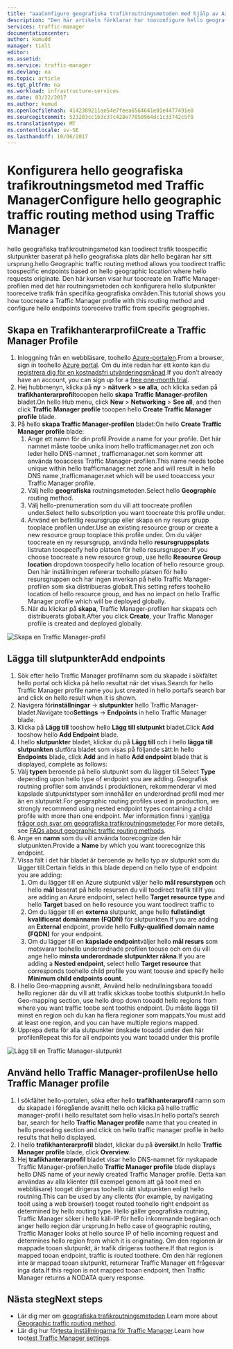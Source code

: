 ```yaml
---
title: "aaaConfigure geografiska trafikroutningsmetoden med hjälp av Azure Traffic Manager | Microsoft Docs"
description: "Den här artikeln förklarar hur tooconfigure hello geografiska trafikroutningsmetod med hjälp av Azure Traffic Manager"
services: traffic-manager
documentationcenter: 
author: kumudd
manager: timlt
editor: 
ms.assetid: 
ms.service: traffic-manager
ms.devlang: na
ms.topic: article
ms.tgt_pltfrm: na
ms.workload: infrastructure-services
ms.date: 03/22/2017
ms.author: kumud
ms.openlocfilehash: 4142389211ae54e7feea6564641e01e4477491e8
ms.sourcegitcommit: 523283cc1b3c37c428e77850964dc1c33742c5f0
ms.translationtype: MT
ms.contentlocale: sv-SE
ms.lasthandoff: 10/06/2017
---
```

# <a name="configure-hello-geographic-traffic-routing-method-using-traffic-manager"></a><span data-ttu-id="a5533-103">Konfigurera hello geografiska trafikroutningsmetod med Traffic Manager</span><span class="sxs-lookup"><span data-stu-id="a5533-103">Configure hello geographic traffic routing method using Traffic Manager</span></span>

<span data-ttu-id="a5533-104">hello geografiska trafikroutningsmetod kan toodirect trafik toospecific slutpunkter baserat på hello geografiska plats där hello begäran har sitt ursprung.</span><span class="sxs-lookup"><span data-stu-id="a5533-104">hello Geographic traffic routing method allows you toodirect traffic toospecific endpoints based on hello geographic location where hello requests originate.</span></span> <span data-ttu-id="a5533-105">Den här kursen visar hur toocreate en Traffic Manager-profilen med det här routningsmetoden och konfigurera hello slutpunkter tooreceive trafik från specifika geografiska områden.</span><span class="sxs-lookup"><span data-stu-id="a5533-105">This tutorial shows you how toocreate a Traffic Manager profile with this routing method and configure hello endpoints tooreceive traffic from specific geographies.</span></span>

## <a name="create-a-traffic-manager-profile"></a><span data-ttu-id="a5533-106">Skapa en Trafikhanterarprofil</span><span class="sxs-lookup"><span data-stu-id="a5533-106">Create a Traffic Manager Profile</span></span>

1. <span data-ttu-id="a5533-107">Inloggning från en webbläsare, toohello [Azure-portalen](http://portal.azure.com).</span><span class="sxs-lookup"><span data-stu-id="a5533-107">From a browser, sign in toohello [Azure portal](http://portal.azure.com).</span></span> <span data-ttu-id="a5533-108">Om du inte redan har ett konto kan du [registrera dig för en kostnadsfri utvärderingsmånad](https://azure.microsoft.com/free/).</span><span class="sxs-lookup"><span data-stu-id="a5533-108">If you don’t already have an account, you can sign up for a [free one-month trial](https://azure.microsoft.com/free/).</span></span>
2. <span data-ttu-id="a5533-109">Hej hubbmenyn, klicka på **ny** > **nätverk** > **se alla**, och klicka sedan på **trafikhanterarprofil**tooopen hello **skapa Traffic Manager-profilen** bladet.</span><span class="sxs-lookup"><span data-stu-id="a5533-109">On hello Hub menu, click **New** > **Networking** > **See all**, and then click **Traffic Manager profile** tooopen hello **Create Traffic Manager profile** blade.</span></span>
3. <span data-ttu-id="a5533-110">På hello **skapa Traffic Manager-profilen** bladet:</span><span class="sxs-lookup"><span data-stu-id="a5533-110">On hello **Create Traffic Manager profile** blade:</span></span>
    1. <span data-ttu-id="a5533-111">Ange ett namn för din profil.</span><span class="sxs-lookup"><span data-stu-id="a5533-111">Provide a name for your profile.</span></span> <span data-ttu-id="a5533-112">Det här namnet måste toobe unika inom hello trafficmanager.net zon och leder hello DNS-namnet <profilename>, trafficmanager.net som kommer att använda tooaccess Traffic Manager-profilen.</span><span class="sxs-lookup"><span data-stu-id="a5533-112">This name needs toobe unique within hello trafficmanager.net zone and will result in hello DNS name <profilename>,trafficmanager.net which will be used tooaccess your Traffic Manager profile.</span></span>
    2. <span data-ttu-id="a5533-113">Välj hello **geografiska** routningsmetoden.</span><span class="sxs-lookup"><span data-stu-id="a5533-113">Select hello **Geographic** routing method.</span></span>
    3. <span data-ttu-id="a5533-114">Välj hello-prenumeration som du vill att toocreate profilen under.</span><span class="sxs-lookup"><span data-stu-id="a5533-114">Select hello subscription you want toocreate this profile under.</span></span>
    4. <span data-ttu-id="a5533-115">Använd en befintlig resursgrupp eller skapa en ny resurs grupp tooplace profilen under.</span><span class="sxs-lookup"><span data-stu-id="a5533-115">Use an existing resource group or create a new resource group tooplace this profile under.</span></span> <span data-ttu-id="a5533-116">Om du väljer toocreate en ny resursgrupp, använda hello **resursgruppsplats** listrutan toospecify hello platsen för hello resursgruppen.</span><span class="sxs-lookup"><span data-stu-id="a5533-116">If you choose toocreate a new resource group, use hello **Resource Group location** dropdown toospecify hello location of hello resource group.</span></span> <span data-ttu-id="a5533-117">Den här inställningen refererar toohello platsen för hello resursgruppen och har ingen inverkan på hello Traffic Manager-profilen som ska distribueras globalt.</span><span class="sxs-lookup"><span data-stu-id="a5533-117">This setting refers toohello location of hello resource group, and has no impact on hello Traffic Manager profile which will be deployed globally.</span></span>
    5. <span data-ttu-id="a5533-118">När du klickar på **skapa**, Traffic Manager-profilen har skapats och distribuerats globalt.</span><span class="sxs-lookup"><span data-stu-id="a5533-118">After you click **Create**, your Traffic Manager profile is created and deployed globally.</span></span>

![Skapa en Traffic Manager-profil](./media/traffic-manager-geographic-routing-method/create-traffic-manager-profile.png)

## <a name="add-endpoints"></a><span data-ttu-id="a5533-120">Lägga till slutpunkter</span><span class="sxs-lookup"><span data-stu-id="a5533-120">Add endpoints</span></span>

1. <span data-ttu-id="a5533-121">Sök efter hello Traffic Manager profilnamn som du skapade i sökfältet hello portal och klicka på hello resultat när det visas.</span><span class="sxs-lookup"><span data-stu-id="a5533-121">Search for hello Traffic Manager profile name you just created in hello portal’s search bar and click on hello result when it is shown.</span></span>
2. <span data-ttu-id="a5533-122">Navigera för**inställningar** -> **slutpunkter** hello Traffic Manager-bladet.</span><span class="sxs-lookup"><span data-stu-id="a5533-122">Navigate too**Settings** -> **Endpoints** in hello Traffic Manager blade.</span></span>
3. <span data-ttu-id="a5533-123">Klicka på **Lägg till** tooshow hello **Lägg till slutpunkt** bladet.</span><span class="sxs-lookup"><span data-stu-id="a5533-123">Click **Add** tooshow hello **Add Endpoint** blade.</span></span>
3. <span data-ttu-id="a5533-124">I hello **slutpunkter** bladet, klickar du på **Lägg till** och i hello **lägga till slutpunkten** slutföra bladet som visas på följande sätt:</span><span class="sxs-lookup"><span data-stu-id="a5533-124">In hello **Endpoints** blade, click **Add** and in hello **Add endpoint** blade that is displayed, complete as follows:</span></span>
4. <span data-ttu-id="a5533-125">Välj **typen** beroende på hello slutpunkt som du lägger till.</span><span class="sxs-lookup"><span data-stu-id="a5533-125">Select **Type** depending upon hello type of endpoint you are adding.</span></span> <span data-ttu-id="a5533-126">Geografisk routning profiler som används i produktionen, rekommenderar vi med kapslade slutpunktstyper som innehåller en underordnad profil med mer än en slutpunkt.</span><span class="sxs-lookup"><span data-stu-id="a5533-126">For geographic routing profiles used in production, we strongly recommend using nested endpoint types containing a child profile with more than one endpoint.</span></span> <span data-ttu-id="a5533-127">Mer information finns i [vanliga frågor och svar om geografiska trafikroutningsmetoder](traffic-manager-FAQs.md).</span><span class="sxs-lookup"><span data-stu-id="a5533-127">For more details, see [FAQs about geographic traffic routing methods](traffic-manager-FAQs.md).</span></span>
5. <span data-ttu-id="a5533-128">Ange en **namn** som du vill använda toorecognize den här slutpunkten.</span><span class="sxs-lookup"><span data-stu-id="a5533-128">Provide a **Name** by which you want toorecognize this endpoint.</span></span>
6. <span data-ttu-id="a5533-129">Vissa fält i det här bladet är beroende av hello typ av slutpunkt som du lägger till:</span><span class="sxs-lookup"><span data-stu-id="a5533-129">Certain fields in this blade depend on hello type of endpoint you are adding:</span></span>
    1. <span data-ttu-id="a5533-130">Om du lägger till en Azure slutpunkt väljer hello **mål resurstypen** och hello **mål** baserat på hello resursen du vill toodirect trafik till</span><span class="sxs-lookup"><span data-stu-id="a5533-130">If you are adding an Azure endpoint, select hello **Target resource type** and hello **Target** based on hello resource you want toodirect traffic to</span></span>
    2. <span data-ttu-id="a5533-131">Om du lägger till en **externa** slutpunkt, ange hello **fullständigt kvalificerat domännamn (FQDN)** för slutpunkten.</span><span class="sxs-lookup"><span data-stu-id="a5533-131">If you are adding an **External** endpoint, provide hello **Fully-qualified domain name (FQDN)** for your endpoint.</span></span>
    3. <span data-ttu-id="a5533-132">Om du lägger till en **kapslade endpoint**väljer hello **mål resurs** som motsvarar toohello underordnade profilen toouse och om du vill ange hello **minsta underordnade slutpunkter räkna**.</span><span class="sxs-lookup"><span data-stu-id="a5533-132">If you are adding a **Nested endpoint**, select hello **Target resource** that corresponds toohello child profile you want toouse and specify hello **Minimum child endpoints count**.</span></span>
7. <span data-ttu-id="a5533-133">I hello Geo-mappning avsnitt, Använd hello nedrullningsbara tooadd hello regioner där du vill att trafik skickas toobe toothis slutpunkt.</span><span class="sxs-lookup"><span data-stu-id="a5533-133">In hello Geo-mapping section, use hello drop down tooadd hello regions from where you want traffic toobe sent toothis endpoint.</span></span> <span data-ttu-id="a5533-134">Du måste lägga till minst en region och du kan ha flera regioner som mappats.</span><span class="sxs-lookup"><span data-stu-id="a5533-134">You must add at least one region, and you can have multiple regions mapped.</span></span>
8. <span data-ttu-id="a5533-135">Upprepa detta för alla slutpunkter önskade tooadd under den här profilen</span><span class="sxs-lookup"><span data-stu-id="a5533-135">Repeat this for all endpoints you want tooadd under this profile</span></span>

![Lägg till en Traffic Manager-slutpunkt](./media/traffic-manager-geographic-routing-method/add-traffic-manager-endpoint.png)

## <a name="use-hello-traffic-manager-profile"></a><span data-ttu-id="a5533-137">Använd hello Traffic Manager-profilen</span><span class="sxs-lookup"><span data-stu-id="a5533-137">Use hello Traffic Manager profile</span></span>
1.  <span data-ttu-id="a5533-138">I sökfältet hello-portalen, söka efter hello **trafikhanterarprofil** namn som du skapade i föregående avsnitt hello och klicka på hello traffic manager-profil i hello resultatet som hello visas.</span><span class="sxs-lookup"><span data-stu-id="a5533-138">In hello portal’s search bar, search for hello **Traffic Manager profile** name that you created in hello preceding section and click on hello traffic manager profile in hello results that hello displayed.</span></span>
2. <span data-ttu-id="a5533-139">I hello **trafikhanterarprofil** bladet, klickar du på **översikt**.</span><span class="sxs-lookup"><span data-stu-id="a5533-139">In hello **Traffic Manager profile** blade, click **Overview**.</span></span>
3. <span data-ttu-id="a5533-140">Hej **trafikhanterarprofil** bladet visar hello DNS-namnet för nyskapade Traffic Manager-profilen.</span><span class="sxs-lookup"><span data-stu-id="a5533-140">hello **Traffic Manager profile** blade displays hello DNS name of your newly created Traffic Manager profile.</span></span> <span data-ttu-id="a5533-141">Detta kan användas av alla klienter (till exempel genom att gå tooit med en webbläsare) tooget dirigeras toohello rätt slutpunkten enligt hello routning.</span><span class="sxs-lookup"><span data-stu-id="a5533-141">This can be used by any clients (for example, by navigating tooit using a web browser) tooget routed toohello right endpoint as determined by hello routing type.</span></span>  <span data-ttu-id="a5533-142">Hello gäller geografiska routning, Traffic Manager söker i hello käll-IP för hello inkommande begäran och anger hello region där ursprung.</span><span class="sxs-lookup"><span data-stu-id="a5533-142">In hello case of geographic routing, Traffic Manager looks at hello source IP of hello incoming request and determines hello region from which it is originating.</span></span> <span data-ttu-id="a5533-143">Om den regionen är mappade tooan slutpunkt, är trafik dirigeras toothere.</span><span class="sxs-lookup"><span data-stu-id="a5533-143">If that region is mapped tooan endpoint, traffic is routed toothere.</span></span> <span data-ttu-id="a5533-144">Om den här regionen inte är mappad tooan slutpunkt, returnerar Traffic Manager ett frågesvar inga data.</span><span class="sxs-lookup"><span data-stu-id="a5533-144">If this region is not mapped tooan endpoint, then Traffic Manager returns a NODATA query response.</span></span>

## <a name="next-steps"></a><span data-ttu-id="a5533-145">Nästa steg</span><span class="sxs-lookup"><span data-stu-id="a5533-145">Next steps</span></span>

- <span data-ttu-id="a5533-146">Lär dig mer om [geografiska trafikroutningsmetoden](traffic-manager-routing-methods.md#geographic).</span><span class="sxs-lookup"><span data-stu-id="a5533-146">Learn more about [Geographic traffic routing method](traffic-manager-routing-methods.md#geographic).</span></span>
- <span data-ttu-id="a5533-147">Lär dig hur för[testa inställningarna för Traffic Manager](traffic-manager-testing-settings.md).</span><span class="sxs-lookup"><span data-stu-id="a5533-147">Learn how too[test Traffic Manager settings](traffic-manager-testing-settings.md).</span></span>
